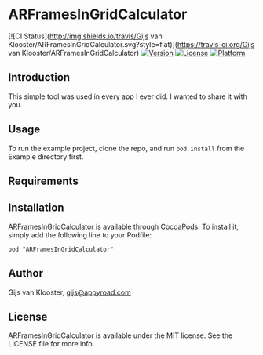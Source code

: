 # ARFramesInGridCalculator

[![CI Status](http://img.shields.io/travis/Gijs van Klooster/ARFramesInGridCalculator.svg?style=flat)](https://travis-ci.org/Gijs van Klooster/ARFramesInGridCalculator)
[![Version](https://img.shields.io/cocoapods/v/ARFramesInGridCalculator.svg?style=flat)](http://cocoadocs.org/docsets/ARFramesInGridCalculator)
[![License](https://img.shields.io/cocoapods/l/ARFramesInGridCalculator.svg?style=flat)](http://cocoadocs.org/docsets/ARFramesInGridCalculator)
[![Platform](https://img.shields.io/cocoapods/p/ARFramesInGridCalculator.svg?style=flat)](http://cocoadocs.org/docsets/ARFramesInGridCalculator)

## Introduction

This simple tool was used in every app I ever did. I wanted to share it with you.

## Usage

To run the example project, clone the repo, and run `pod install` from the Example directory first.

## Requirements

## Installation

ARFramesInGridCalculator is available through [CocoaPods](http://cocoapods.org). To install
it, simply add the following line to your Podfile:

    pod "ARFramesInGridCalculator"

## Author

Gijs van Klooster, gijs@appyroad.com

## License

ARFramesInGridCalculator is available under the MIT license. See the LICENSE file for more info.

